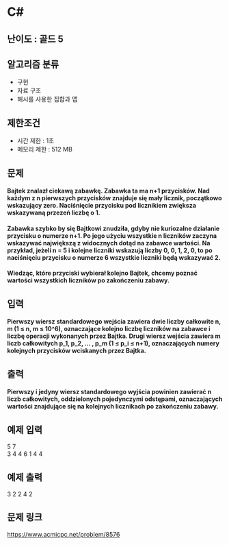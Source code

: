 # C#

## 난이도 : 골드 5

## 알고리즘 분류
  - 구현
  - 자료 구조
  - 해시를 사용한 집합과 맵

## 제한조건
  - 시간 제한 : 1초
  - 메모리 제한 : 512 MB

## 문제
#### Bajtek znalazł ciekawą zabawkę. Zabawka ta ma n+1 przycisków. Nad każdym z n pierwszych przycisków znajduje się mały licznik, początkowo wskazujący zero. Naciśnięcie przycisku pod licznikiem zwiększa wskazywaną przezeń liczbę o 1.
#### Zabawka szybko by się Bajtkowi znudziła, gdyby nie kuriozalne działanie przycisku o numerze n+1. Po jego użyciu wszystkie n liczników zaczyna wskazywać największą z widocznych dotąd na zabawce wartości. Na przykład, jeżeli n = 5 i kolejne liczniki wskazują liczby 0, 0, 1, 2, 0, to po naciśnięciu przycisku o numerze 6 wszystkie liczniki będą wskazywać 2.
#### Wiedząc, które przyciski wybierał kolejno Bajtek, chcemy poznać wartości wszystkich liczników po zakończeniu zabawy.

## 입력
#### Pierwszy wiersz standardowego wejścia zawiera dwie liczby całkowite n, m (1 ≤ n, m ≤ 10^6), oznaczające kolejno liczbę liczników na zabawce i liczbę operacji wykonanych przez Bajtka. Drugi wiersz wejścia zawiera m liczb całkowitych p_1, p_2, ... , p_m (1 ≤ p_i ≤ n+1), oznaczających numery kolejnych przycisków wciskanych przez Bajtka.

## 출력
#### Pierwszy i jedyny wiersz standardowego wyjścia powinien zawierać n liczb całkowitych, oddzielonych pojedynczymi odstępami, oznaczających wartości znajdujące się na kolejnych licznikach po zakończeniu zabawy.

## 예제 입력
5 7<br/>
3 4 4 6 1 4 4<br/>

## 예제 출력
3 2 2 4 2<br/>

## 문제 링크
https://www.acmicpc.net/problem/8576